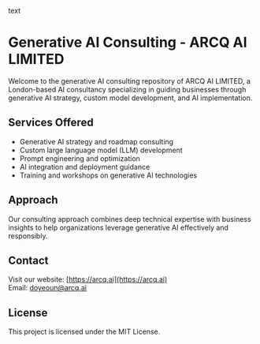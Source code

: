 text
# Generative AI Consulting - ARCQ AI LIMITED

Welcome to the generative AI consulting repository of ARCQ AI LIMITED, a London-based AI consultancy specializing in guiding businesses through generative AI strategy, custom model development, and AI implementation.

## Services Offered
- Generative AI strategy and roadmap consulting  
- Custom large language model (LLM) development  
- Prompt engineering and optimization  
- AI integration and deployment guidance  
- Training and workshops on generative AI technologies

## Approach
Our consulting approach combines deep technical expertise with business insights to help organizations leverage generative AI effectively and responsibly.

## Contact
Visit our website: [https://arcq.ai](https://arcq.ai)  
Email: doyeoun@arcq.ai

## License
This project is licensed under the MIT License.
